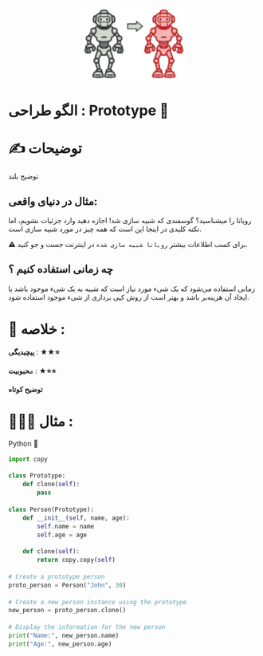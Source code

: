 <p align="center">
  <img src="https://github.com/mojtabapaso/Design-Pattern-Persian/blob/main/img/Creational/prototype-mini.png" height="150px" />
</p>

# الگو طراحی :  Prototype 🐑

# ✍️ توضیحات 
توضیح بلند

## مثال در دنیای واقعی:
رویانا را میشناسید؟ گوسفندی که شبیه سازی شد! اجازه دهید وارد جزئیات نشویم، اما نکته کلیدی در اینجا این است که همه چیز در مورد شبیه سازی است.

⚠️ برای کسب اطلاعات بیشتر `رویانا شبیه سازی شده` در اینترنت جست و جو کنید.

## چه زمانی استفاده کنیم ؟

زمانی استفاده می‌شود که یک شیء مورد نیاز است که شبیه به یک شیء موجود باشد یا ایجاد آن هزینه‌بر باشد و بهتر است از روش کپی برداری از شیء موجود استفاده شود.
  

 # 📝 خلاصه :
**پیچیدیگی** : **★★⭐** 

م**حبوبیت** : **★⭐⭐**

**توضیح کوتاه**

# 👨🏻‍💻 مثال  :
Python 🐍 


```python
import copy

class Prototype:
    def clone(self):
        pass

class Person(Prototype):
    def __init__(self, name, age):
        self.name = name
        self.age = age

    def clone(self):
        return copy.copy(self)

# Create a prototype person
proto_person = Person("John", 30)

# Create a new person instance using the prototype
new_person = proto_person.clone()

# Display the information for the new person
print("Name:", new_person.name)
print("Age:", new_person.age)
```
